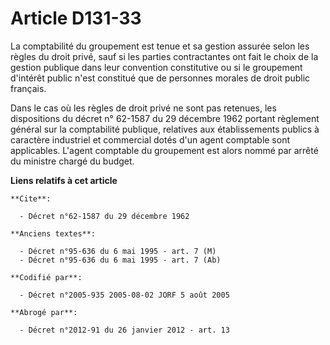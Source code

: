 # Article D131-33

La comptabilité du groupement est tenue et sa gestion assurée selon les règles du droit privé, sauf si les parties
contractantes ont fait le choix de la gestion publique dans leur convention constitutive ou si le groupement d'intérêt public
n'est constitué que de personnes morales de droit public français.

Dans le cas où les règles de droit privé ne sont pas retenues, les dispositions du décret n° 62-1587 du 29 décembre 1962
portant règlement général sur la comptabilité publique, relatives aux établissements publics à caractère industriel et
commercial dotés d'un agent comptable sont applicables. L'agent comptable du groupement est alors nommé par arrêté du
ministre chargé du budget.

**Liens relatifs à cet article**

	**Cite**:

	  - Décret n°62-1587 du 29 décembre 1962

	**Anciens textes**:

	  - Décret n°95-636 du 6 mai 1995 - art. 7 (M)
	  - Décret n°95-636 du 6 mai 1995 - art. 7 (Ab)

	**Codifié par**:

	  - Décret n°2005-935 2005-08-02 JORF 5 août 2005

	**Abrogé par**:

	  - Décret n°2012-91 du 26 janvier 2012 - art. 13

